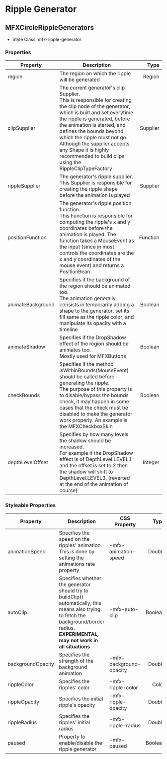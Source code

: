 # Ripple Generator

## MFXCircleRippleGenerators

- Style Class: mfx-ripple-generator

### Properties

| Property          | Description                                                                                                                                                                                                                                                                                                                                                                            | Type     |
| ----------------- | -------------------------------------------------------------------------------------------------------------------------------------------------------------------------------------------------------------------------------------------------------------------------------------------------------------------------------------------------------------------------------------- | --------:|
| region            | The region on which the ripple will be generated                                                                                                                                                                                                                                                                                                                                       | Region   |
| clipSupplier      | The current generator's clip Supplier.<br/>This is responsible for creating the clip node of the generator, which is built and set everytime the ripple is generated, before the animation is started, and defines the bounds beyond which the ripple must not go.<br/>Although the supplier accepts any Shape it is highly recommended to build clips using the RippleClipTypeFactory | Supplier |
| rippleSupplier    | The generator's ripple supplier.<br/>This Supplier is responsible for creating the ripple shape before the animation is played                                                                                                                                                                                                                                                         | Supplier |
| positionFunction  | The generator's ripple position function.<br/>This Function is responsible for computing the ripple's x and y coordinates before the animation is played. The function takes a MouseEvent as the input (since in most controls the coordinates are the x and y coordinates of the mouse event) and returns a PositionBean                                                              | Function |
| animateBackground | Specifies if the background of the region should be animated too.<br/>The animation generally consists in temporarily adding a shape to the generator, set its fill same as the ripple color, and manipulate its opacity with a timeline                                                                                                                                               | Boolean  |
| animateShadow     | Specifies if the DropShadow effect of the region should be animates too.<br/>Mostly used for MFXButtons                                                                                                                                                                                                                                                                                | Boolean  |
| checkBounds       | Specifies if the method isWithinBounds(MouseEvent) should be called before generating the ripple.<br/>The purpose of this property is to disable/bypass the bounds check, it may happen in some cases that the check must be disabled to make the generator work properly. An example is the MFXCheckboxSkin                                                                           | Boolean  |
| depthLevelOffset  | Specifies by how many levels the shadow should be increased.<br/>For example if the DropShadow effect is of DepthLevel.LEVEL1 and the offset is set to 2 then the shadow will shift to DepthLevel.LEVEL3, (reverted at the end of the animation of course)                                                                                                                             | Integer  |

### Styleable Properties

| Property          | Description                                                                                                                                                                                    | CSS Property            | Type    | Default Value   |
| ----------------- | ---------------------------------------------------------------------------------------------------------------------------------------------------------------------------------------------- | ----------------------- | -------:| ---------------:|
| animationSpeed    | Specifies the speed on the ripples' animation.<br/>This is done by setting the animations rate property                                                                                        | -mfx-animation-speed    | Double  | 1.0             |
| autoClip          | Specifies whether the generator should try to buildClip() automatically, this means also trying to fetch the background/border radius.<br/><b>EXPERIMENTAL, may not work in all situations</b> | -mfx-auto-clip          | Boolean | false           |
| backgroundOpacity | Specifies the strength of the background animation                                                                                                                                             | -mfx-background-opacity | Double  | 0.3             |
| rippleColor       | Specifies the ripples' color                                                                                                                                                                   | -mfx-ripple-color       | Color   | Color.LIGHTGRAY |
| rippleOpacity     | Specifies the initial ripple's opacity                                                                                                                                                         | -mfx-ripple-opacity     | Double  | 1.0             |
| rippleRadius      | Specifies the ripples' initial radius                                                                                                                                                          | -mfx-ripple-radius      | Double  | 10.0            |
| paused            | Property to enable/disable the ripple generator                                                                                                                                                | -mfx-paused             | Boolean | false           |


